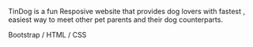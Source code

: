 TinDog is a fun Resposive website that provides dog lovers with fastest , easiest way to meet other pet parents and their dog counterparts.

Bootstrap / HTML / CSS


